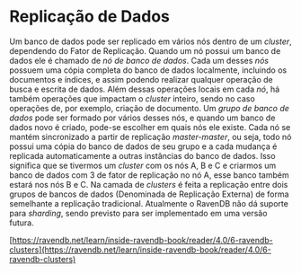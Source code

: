 # Replicação de Dados
Um banco de dados pode ser replicado em vários nós dentro de um *cluster*, dependendo do Fator de Replicação. Quando um nó possui um banco de dados ele é chamado de *nó de banco de dados*. Cada um desses *nós* possuem uma cópia completa do banco de dados localmente, incluindo os documentos e índices, e assim podendo realizar qualquer operação de busca e escrita de dados. Além dessas operações locais em cada *nó*, há também operações que impactam o *cluster* inteiro, sendo no caso operações de, por exemplo, criação de documento. Um *grupo de banco de dados* pode ser formado por vários desses nós, e quando um banco de dados novo é criado, pode-se escolher em quais nós ele existe.
 Cada nó se mantém sincronizado a partir de replicação *master-master*, ou seja, todo nó possui uma cópia do banco de dados de seu grupo e a cada mudança é replicada automaticamente a outras instâncias do banco de dados. Isso significa que se tivermos um *cluster* com os nós A, B e C e criarmos um banco de dados com 3 de fator de replicação no nó A, esse banco também estará nos nós B e C.
 Na camada de *clusters* é feita a replicação entre dois grupos de bancos de dados (Denominada de Replicação Externa) de forma semelhante a replicação tradicional. 
Atualmente o RavenDB não dá suporte para *sharding*, sendo previsto para ser implementado em uma versão futura. 

[https://ravendb.net/learn/inside-ravendb-book/reader/4.0/6-ravendb-clusters](https://ravendb.net/learn/inside-ravendb-book/reader/4.0/6-ravendb-clusters)
<!--stackedit_data:
eyJoaXN0b3J5IjpbMTAxNjUxNDQ0OV19
-->